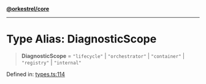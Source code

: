 [**@orkestrel/core**](../index.md)

***

# Type Alias: DiagnosticScope

> **DiagnosticScope** = `"lifecycle"` \| `"orchestrator"` \| `"container"` \| `"registry"` \| `"internal"`

Defined in: [types.ts:114](https://github.com/orkestrel/core/blob/4aab0d299da5f30a0c75f3eda95d1b02f821688d/src/types.ts#L114)
